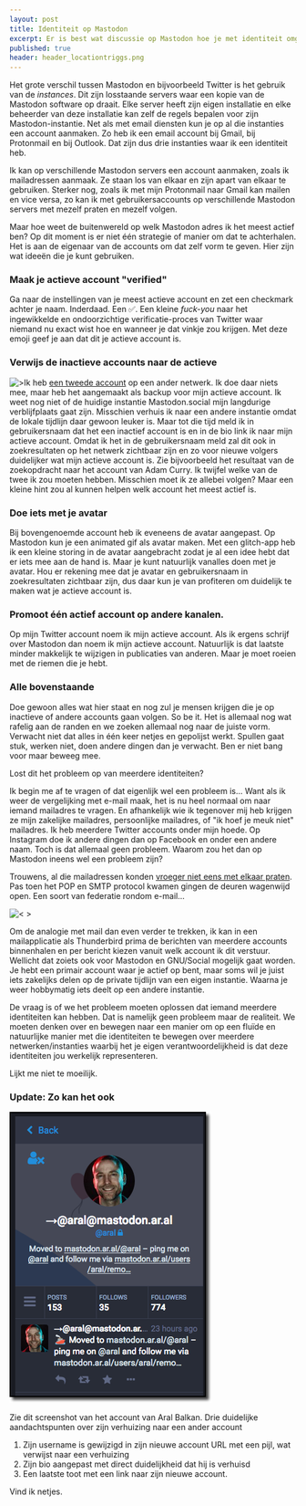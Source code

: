 ```yaml
---
layout: post
title: Identiteit op Mastodon
excerpt: Er is best wat discussie op Mastodon hoe je met identiteit omgaat. Maar is het echt een probleem?
published: true
header: header_locationtriggs.png
---
```

Het grote verschil tussen Mastodon en bijvoorbeeld Twitter is het gebruik van de *instances*. Dit zijn losstaande servers waar een kopie van de Mastodon software op draait. Elke server heeft zijn eigen installatie en elke beheerder van deze installatie kan zelf de regels bepalen voor zijn Mastodon-instantie.
Net als met email diensten kun je op al die instanties een account aanmaken. Zo heb ik een email account bij Gmail, bij Protonmail en bij Outlook. Dat zijn dus drie instanties waar ik een identiteit heb.

Ik kan op verschillende Mastodon servers een account aanmaken, zoals ik mailadressen aanmaak. Ze staan los van elkaar en zijn apart van elkaar te gebruiken. Sterker nog, zoals ik met mijn Protonmail naar Gmail kan mailen en vice versa, zo kan ik met gebruikersaccounts op verschillende Mastodon servers met mezelf praten en mezelf volgen.

Maar hoe weet de buitenwereld op welk Mastodon adres ik het meest actief ben? Op dit moment is er niet één strategie of manier om dat te achterhalen. Het is aan de eigenaar van de accounts om dat zelf vorm te geven. Hier zijn wat ideeën die je kunt gebruiken.

### Maak je actieve account "verified"

Ga naar de instellingen van je meest actieve account en zet een checkmark achter je naam. Inderdaad. Een ✅. Een kleine *fuck-you* naar het ingewikkelde en ondoorzichtige verificatie-proces van Twitter waar niemand nu exact wist hoe en wanneer je dat vinkje zou krijgen. Met deze emoji geef je aan dat dit je actieve account is.


### Verwijs de inactieve accounts naar de actieve

![>](https://cl.ly/28473p3z3r31/2017-04-11_16-00-58.png "curry")Ik heb [een tweede account](https://mastodon.network/@frankmeeuwsen) op een ander netwerk. Ik doe daar niets mee, maar heb het aangemaakt als backup voor mijn actieve account. Ik weet nog niet of de huidige instantie Mastodon.social mijn langdurige verblijfplaats gaat zijn. Misschien verhuis ik naar een andere instantie omdat de lokale tijdlijn daar gewoon leuker is. Maar tot die tijd meld ik in gebruikersnaam dat het een inactief account is en in de bio link ik naar mijn actieve account. Omdat ik het in de gebruikersnaam meld zal dit ook in zoekresultaten op het netwerk zichtbaar zijn en zo voor nieuwe volgers duidelijker wat mijn actieve account is. Zie bijvoorbeeld het resultaat van de zoekopdracht naar het account van Adam Curry. Ik twijfel welke van de twee ik zou moeten hebben. Misschien moet ik ze allebei volgen? Maar een kleine hint zou al kunnen helpen welk account het meest actief is.

### Doe iets met je avatar

Bij bovengenoemde account heb ik eveneens de avatar aangepast. Op Mastodon kun je een animated gif als avatar maken. Met een glitch-app heb ik een kleine storing in de avatar aangebracht zodat je al een idee hebt dat er iets mee aan de hand is. Maar je kunt natuurlijk vanalles doen met je avatar. Hou er rekening mee dat je avatar en gebruikersnaam in zoekresultaten zichtbaar zijn, dus daar kun je van profiteren om duidelijk te maken wat je actieve account is.

### Promoot één actief account op andere kanalen.

Op mijn Twitter account noem ik mijn actieve account. Als ik ergens schrijf over Mastodon dan noem ik mijn actieve account. Natuurlijk is dat laatste minder makkelijk te wijzigen in publicaties van anderen. Maar je moet roeien met de riemen die je hebt.

### Alle bovenstaande

Doe gewoon alles wat hier staat en nog zul je mensen krijgen die je op inactieve of andere accounts gaan volgen. So be it. Het is allemaal nog wat rafelig aan de randen en we zoeken allemaal nog naar de juiste vorm. Verwacht niet dat alles in één keer netjes en gepolijst werkt. Spullen gaat stuk, werken niet, doen andere dingen dan je verwacht. Ben er niet bang voor maar beweeg mee.

Lost dit het probleem op van meerdere identiteiten?

Ik begin me af te vragen of dat eigenlijk wel een probleem is... Want als ik weer de vergelijking met e-mail maak, het is nu heel normaal om naar iemand mailadres te vragen. En afhankelijk wie ik tegenover mij heb krijgen ze mijn zakelijke mailadres, persoonlijke mailadres, of "ik hoef je meuk niet" mailadres. Ik heb meerdere Twitter accounts onder mijn hoede. Op Instagram doe ik andere dingen dan op Facebook en onder een andere naam. Toch is dat allemaal geen probleem. Waarom zou het dan op Mastodon ineens wel een probleem zijn?

Trouwens, al die mailadressen konden [vroeger niet eens met elkaar praten](https://medium.com/musings-meanderings/mastodon-isnt-the-end-of-twitter-it-s-the-begining-5581bd6ec7b5). Pas toen het POP en SMTP protocol kwamen gingen de deuren wagenwijd open. Een soort van federatie rondom e-mail...

![< >](https://cl.ly/113N0h2B3Z1u/2017-04-11_23-34-06.png "mail")


Om de analogie met mail dan even verder te trekken, ik kan in een mailapplicatie als Thunderbird prima de berichten van meerdere accounts binnenhalen en per bericht kiezen vanuit welk account ik dit verstuur. Wellicht dat zoiets ook voor Mastodon en GNU/Social mogelijk gaat worden. Je hebt een primair account waar je actief op bent, maar soms wil je juist iets zakelijks delen op de private tijdlijn van een eigen instantie. Waarna je weer hobbymatig iets deelt op een andere instantie.

De vraag is of we het probleem moeten oplossen dat iemand meerdere identiteiten kan hebben. Dat is namelijk geen probleem maar de realiteit. We moeten denken over en bewegen naar een manier om op een fluïde en natuurlijke manier met die identiteiten te bewegen over meerdere netwerken/instanties waarbij het je eigen verantwoordelijkheid is dat deze identiteiten jou werkelijk representeren.

Lijkt me niet te moeilijk.

### Update: Zo kan het ook

![Aral](/images/aral.png "aral")

Zie dit screenshot van het account van Aral Balkan. Drie duidelijke aandachtspunten over zijn verhuizing naar een ander account

1. Zijn username is gewijzigd in zijn nieuwe account URL met een pijl, wat verwijst naar een verhuizing
2. Zijn bio aangepast met direct duidelijkheid dat hij is verhuisd
3. Een laatste toot met een link naar zijn nieuwe account.

Vind ik netjes.
